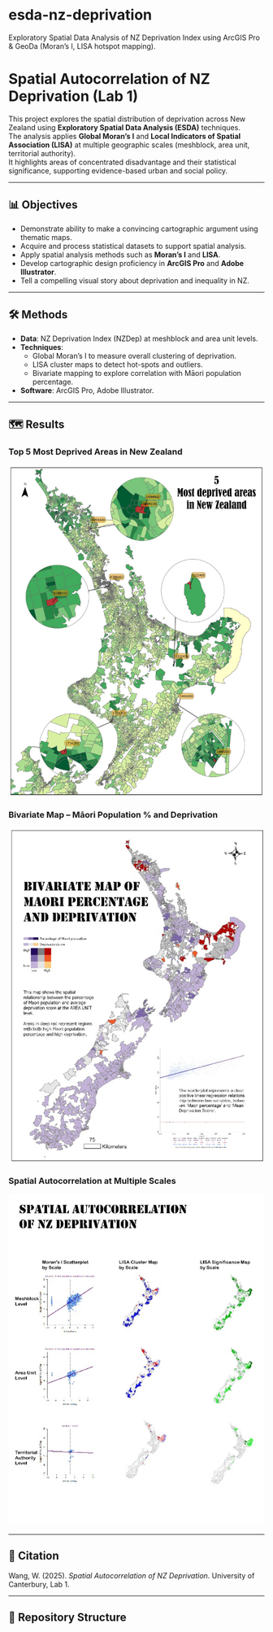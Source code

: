 # esda-nz-deprivation
Exploratory Spatial Data Analysis of NZ Deprivation Index using ArcGIS Pro &amp; GeoDa (Moran’s I, LISA hotspot mapping).
# Spatial Autocorrelation of NZ Deprivation (Lab 1)

This project explores the spatial distribution of deprivation across New Zealand using **Exploratory Spatial Data Analysis (ESDA)** techniques.  
The analysis applies **Global Moran’s I** and **Local Indicators of Spatial Association (LISA)** at multiple geographic scales (meshblock, area unit, territorial authority).  
It highlights areas of concentrated disadvantage and their statistical significance, supporting evidence-based urban and social policy.

---

## 📊 Objectives
- Demonstrate ability to make a convincing cartographic argument using thematic maps.  
- Acquire and process statistical datasets to support spatial analysis.  
- Apply spatial analysis methods such as **Moran’s I** and **LISA**.  
- Develop cartographic design proficiency in **ArcGIS Pro** and **Adobe Illustrator**.  
- Tell a compelling visual story about deprivation and inequality in NZ.  

---

## 🛠️ Methods
- **Data**: NZ Deprivation Index (NZDep) at meshblock and area unit levels.  
- **Techniques**:  
  - Global Moran’s I to measure overall clustering of deprivation.  
  - LISA cluster maps to detect hot-spots and outliers.  
  - Bivariate mapping to explore correlation with Māori population percentage.  
- **Software**: ArcGIS Pro, Adobe Illustrator.  

---

## 🗺️ Results

### Top 5 Most Deprived Areas in New Zealand
![Most deprived areas](figures/lab1_page26_img0.png)

### Bivariate Map – Māori Population % and Deprivation
![Bivariate map](figures/lab1_page27_img0.png)

### Spatial Autocorrelation at Multiple Scales
![Spatial autocorrelation](figures/lab1_page28_img0.png)

---

## 📄 Citation
Wang, W. (2025). *Spatial Autocorrelation of NZ Deprivation*. University of Canterbury, Lab 1.  

---

## 📂 Repository Structure
